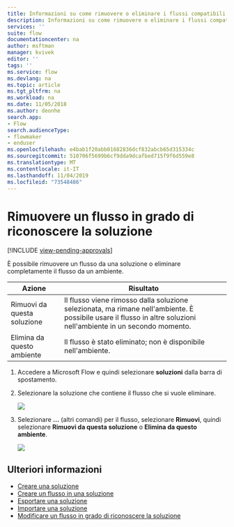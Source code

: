 ```yaml
---
title: Informazioni su come rimuovere o eliminare i flussi compatibili con la soluzione | Microsoft Docs
description: Informazioni su come rimuovere o eliminare i flussi compatibili con le soluzioni.
services: ''
suite: flow
documentationcenter: na
author: msftman
manager: kvivek
editor: ''
tags: ''
ms.service: flow
ms.devlang: na
ms.topic: article
ms.tgt_pltfrm: na
ms.workload: na
ms.date: 11/05/2018
ms.author: deonhe
search.app:
- Flow
search.audienceType:
- flowmaker
- enduser
ms.openlocfilehash: e4bab1f20abb01682836dcf832abcb65d315334c
ms.sourcegitcommit: 510706f5699b6cf9dda9dcafbed715f9f6d559e8
ms.translationtype: MT
ms.contentlocale: it-IT
ms.lasthandoff: 11/04/2019
ms.locfileid: "73548486"
---
```

# <a name="remove-a-solution-aware-flow"></a>Rimuovere un flusso in grado di riconoscere la soluzione
[!INCLUDE [view-pending-approvals](includes/cc-rebrand.md)]

È possibile rimuovere un flusso da una soluzione o eliminare completamente il flusso da un ambiente.

Azione|Risultato
------|-----------
Rimuovi da questa soluzione|Il flusso viene rimosso dalla soluzione selezionata, ma rimane nell'ambiente. È possibile usare il flusso in altre soluzioni nell'ambiente in un secondo momento.
Elimina da questo ambiente|Il flusso è stato eliminato; non è disponibile nell'ambiente.

1. Accedere a Microsoft Flow e quindi selezionare **soluzioni** dalla barra di spostamento.
1. Selezionare la soluzione che contiene il flusso che si vuole eliminare.

   ![](./media/remove-solution-aware-flow/new-flow-inside-solution.png)
   
1. Selezionare **...** (altri comandi) per il flusso, selezionare **Rimuovi**, quindi selezionare **Rimuovi da questa soluzione** o **Elimina da questo ambiente**.

   ![](./media/remove-solution-aware-flow/delete-flow-from-solution-options.png)

## <a name="learn-more"></a>Ulteriori informazioni

- [Creare una soluzione](./overview-solution-flows.md)
- [Creare un flusso in una soluzione](./create-flow-solution.md)
- [Esportare una soluzione](./export-flow-solution.md)
- [Importare una soluzione](./import-flow-solution.md)
- [Modificare un flusso in grado di riconoscere la soluzione](./edit-solution-aware-flow.md)
